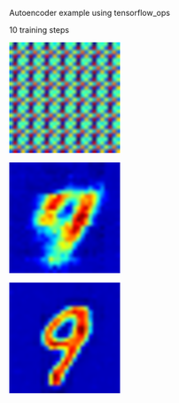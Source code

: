 Autoencoder example using tensorflow_ops

10 training steps

![10](https://github.com/cameronfabbri/tensorflow_ops/blob/master/examples/images/image_10.png?raw=true)

![1000](https://github.com/cameronfabbri/tensorflow_ops/blob/master/examples/images/image_1000.png?raw=true)

![21000](https://github.com/cameronfabbri/tensorflow_ops/blob/master/examples/images/image_21000.png?raw=true)


